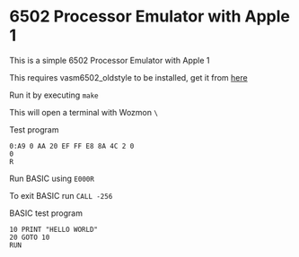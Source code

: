 # 6502 Processor Emulator with Apple 1
This is a simple 6502 Processor Emulator with Apple 1

This requires vasm6502_oldstyle to be installed, get it from [here](http://www.compilers.de/vasm.html)

Run it by executing
```make```

This will open a terminal with Wozmon
```\```

Test program
```
0:A9 0 AA 20 EF FF E8 8A 4C 2 0
0
R
```

Run BASIC using
```E000R```

To exit BASIC run
```CALL -256```

BASIC test program
```
10 PRINT "HELLO WORLD"
20 GOTO 10
RUN
```
